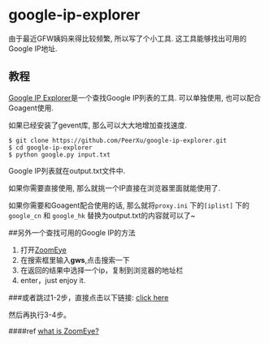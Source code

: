 google-ip-explorer
==================

由于最近GFW姨妈来得比较频繁, 所以写了个小工具. 这工具能够找出可用的Google IP地址.

## 教程

[Google IP Explorer](https://github.com/PeerXu/google-ip-explorer)是一个查找Google IP列表的工具. 可以单独使用, 也可以配合Goagent使用.

如果已经安装了gevent库, 那么可以大大地增加查找速度.

    $ git clone https://github.com/PeerXu/google-ip-explorer.git
    $ cd google-ip-explorer
    $ python google.py input.txt

Google IP列表就在output.txt文件中.

如果你需要直接使用, 那么就挑一个IP直接在浏览器里面就能使用了.

如果你需要和Goagent配合使用的话, 那么就将```proxy.ini``` 下的```[iplist]``` 下的```google_cn``` 和 ```google_hk``` 替换为output.txt的内容就可以了~

##另外一个查找可用的Google IP的方法
1. 打开[ZoomEye](http://www.zoomeye.org/)
2. 在搜索框里输入**gws**,点击搜索一下
3. 在返回的结果中选择一个ip，复制到浏览器的地址栏
4. enter，just enjoy it.

###或者跳过1-2步，直接点击以下链接:
[click here](http://www.zoomeye.org/search?q=gws)

然后再执行3-4步。

####ref 
[what is ZoomEye?](http://www.zoomeye.org/about)
